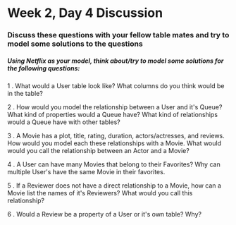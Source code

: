 # Week 2, Day 4 Discussion

### Discuss these questions with your fellow table mates and try to model some solutions to the questions  


##### Using Netflix as your model, think about/try to model some solutions for the following questions:

1 . What would a User table look like? What columns do you think would be in the table?

2 . How would you model the relationship between a User and it's Queue? What kind of properties would a Queue have? What kind of relationships would a Queue have with other tables?

3 . A Movie has a plot, title, rating, duration, actors/actresses, and reviews. How would you model each these relationships with a Movie. What would would you call the relationship between an Actor and a Movie?

4 . A User can have many Movies that belong to their Favorites? Why can multiple User's have the same Movie in their favorites.

5 . If a Reviewer does not have a direct relationship to a Movie, how can a Movie list the names of it's Reviewers? What would you call this relationship?

6 . Would a Review be a property of a User or it's own table? Why?
